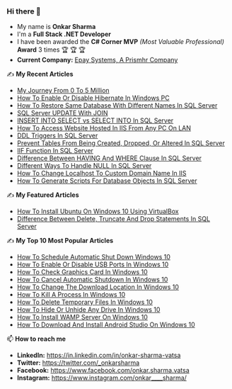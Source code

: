### Hi there 👋

<!--
**onkarvatsa/OnkarVatsa** is a ✨ _special_ ✨ repository because its `README.md` (this file) appears on your GitHub profile.

Here are some ideas to get you started:

- 🔭 I’m currently working on ...
- 🌱 I’m currently learning ...
- 👯 I’m looking to collaborate on ...
- 🤔 I’m looking for help with ...
- 💬 Ask me about ...
- 📫 How to reach me: ...
- 😄 Pronouns: ...
- ⚡ Fun fact: ...
-->

- My name is **Onkar Sharma**
- I'm a **Full Stack .NET Developer**
- I have been awarded the **C# Corner MVP** _(Most Valuable Professional)_ **Award** 3 times :trophy:	:trophy:	:trophy:	
- **Current Company:** [Epay Systems, A Prismhr Company](https://www.epaysystems.com)

:writing_hand: **My Recent Articles**

- [My Journey From 0 To 5 Million](https://www.c-sharpcorner.com/article/my-journey-from-0-to-5-million/)
- [How To Enable Or Disable Hibernate In Windows PC](https://www.c-sharpcorner.com/article/how-to-enable-or-disable-hibernate-in-windows-pc/)
- [How To Restore Same Database With Different Names In SQL Server](https://www.c-sharpcorner.com/article/how-to-restore-same-database-with-different-names-in-sql-server/)
- [SQL Server UPDATE With JOIN](https://www.c-sharpcorner.com/article/update-and-join-in-sql-server/)
- [INSERT INTO SELECT vs SELECT INTO In SQL Server](https://www.c-sharpcorner.com/article/insert-into-select-vs-select-into-in-sql-server/)
- [How To Access Website Hosted In IIS From Any PC On LAN](https://www.c-sharpcorner.com/article/how-to-access-website-hosted-in-iis-from-any-pc-on-lan/)
- [DDL Triggers In SQL Server](https://www.c-sharpcorner.com/article/ddl-triggers-in-sql-server/)
- [Prevent Tables From Being Created, Dropped, Or Altered In SQL Server](https://www.c-sharpcorner.com/article/prevent-tables-from-being-created-dropped-or-altered-in-sql-server/)
- [IIF Function In SQL Server](https://www.c-sharpcorner.com/article/iff-function-in-sql-server/)
- [Difference Between HAVING And WHERE Clause In SQL Server](https://www.c-sharpcorner.com/article/difference-between-having-and-where-clause-in-sql-server/)
- [Different Ways To Handle NULL In SQL Server](https://www.c-sharpcorner.com/article/different-ways-to-handle-null-in-sql-server/)
- [How To Change Localhost To Custom Domain Name In IIS](https://www.c-sharpcorner.com/article/how-to-change-localhost-to-custom-domain-name-in-iis/)
- [How To Generate Scripts For Database Objects In SQL Server](https://www.c-sharpcorner.com/article/how-to-generate-scripts-for-database-objects-in-sql-server/)

:writing_hand: **My Featured Articles**

- [How To Install Ubuntu On Windows 10 Using VirtualBox](https://www.c-sharpcorner.com/article/how-to-install-ubuntu-on-windows-10-using-virtualbox/)
- [Difference Between Delete, Truncate And Drop Statements In SQL Server](https://www.c-sharpcorner.com/article/difference-between-delete-truncate-and-drop-statements-in-sql-server/)

:writing_hand: **My Top 10 Most Popular Articles**

- [How To Schedule Automatic Shut Down Windows 10](https://www.c-sharpcorner.com/article/how-to-schedule-automatic-shut-down-in-windows-10/)
- [How To Enable Or Disable USB Ports In Windows 10](https://www.c-sharpcorner.com/article/how-to-enable-usb-port-in-windows-10/)
- [How To Check Graphics Card In Windows 10](https://www.c-sharpcorner.com/article/how-to-check-graphics-card-in-windows-10/)
- [How To Cancel Automatic Shutdown In Windows 10](https://www.c-sharpcorner.com/article/how-to-cancel-automatic-shutdown-in-windows-10/)
- [How To Change The Download Location In Windows 10](https://www.c-sharpcorner.com/article/how-to-change-the-download-location-in-windows-10/)
- [How To Kill A Process In Windows 10](https://www.c-sharpcorner.com/article/how-to-kill-a-process-in-windows-10/)
- [How To Delete Temporary Files In Windows 10](https://www.c-sharpcorner.com/article/how-to-delete-temporary-files-in-windows-10/)
- [How To Hide Or Unhide Any Drive In Windows 10](https://www.c-sharpcorner.com/article/how-to-hide/)
- [How To Install WAMP Server On Windows 10](https://www.c-sharpcorner.com/article/how-to-install-wamp-server-in-windows-10/)
- [How To Download And Install Android Studio On Windows 10](https://www.c-sharpcorner.com/article/how-to-download-and-install-android-studio-in-windows-10/)

📫 **How to reach me**

- **LinkedIn:** https://in.linkedin.com/in/onkar-sharma-vatsa
- **Twitter:** https://twitter.com/_onkarsharma
- **Facebook:** https://www.facebook.com/onkar.sharma.vatsa
- **Instagram:** https://www.instagram.com/onkar____sharma/

